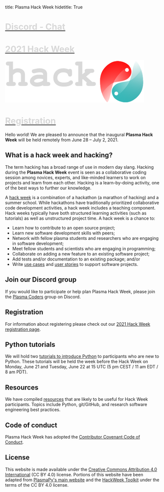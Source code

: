 title: Plasma Hack Week
hidetitle: True

<!-- Feature Cards -->
<div class="feature-row" style="margin-bottom: 16px">
    <!-- Feature 1 -->
    <div class="feature-column">
        <a class="feature-link" href="https://discord.gg/HdsZkp9M35">
        <div class="feature-card" 
              style="background: linear-gradient(to left, 
                                 var(--plasmapy-darkblue) 0%,
                                 var(--plasmapy-light-red) 200%);">
            <div>
                <h1 style="color: #d8d8d8; font-weight: bold">
                    Discord - Chat
                </h1>
                <!--
                <h1 style="color: #d8d8d8; font-weight: bold">
                    Chat
                </h1>
                -->
            </div>
        </div>
        </a>
    </div>
    <!-- Feature 2 -->
    <div class="feature-column">
        <a class="feature-link" href="2021/about">
        <div class="feature-card" 
              style="background-image: none;
                     background-color: var(--plasmapy-darkblue)">
            <div>
                <h1 style="color: #d8d8d8; margin-bottom: 18px; font-weight: bold">
                    2021 Hack Week
                </h1>
                <img src="/images/hack_logo(v7)_light.png" alt="" style="max-width: 90%">
            </div>
        </div>
        </a>
    </div>
    <!-- Feature 3 -->
    <div class="feature-column">
        <a class="feature-link" href="2021/registration">
        <div class="feature-card" 
              style="background: linear-gradient(to right, 
                                 var(--plasmapy-darkblue) 0%,
                                 var(--plasmapy-bluegreen) 200%);">
            <div>
                <h1 style="color: #d8d8d8; font-weight: bold">
                    Registration
                </h1>
            </div>
        </div>
        </a>
    </div>
</div>

Hello world!  We are pleased to announce that the inaugural **Plasma
Hack Week** will be held remotely from June 28 – July 2, 2021.  

## What is a hack week and hacking?

The term hacking has a broad range of use in modern day slang.  Hacking
during the **Plasma Hack Week** event is seen as a collaborative
coding session among novices, experts, and like-minded learners to work 
on projects and learn from each other.  Hacking is a learn-by-doing 
activity, one of the best ways to further our knowledge.

A [hack week](https://doi.org/10.1073/pnas.1717196115) is a combination
of a hackathon (a marathon of hacking) and a summer school.  While 
hackathons have traditionally prioritized collaborative code development
activities, a hack week includes a teaching component.  Hack weeks 
typically have both structured learning activities (such as tutorials) as
well as unstructured project time. A hack week is a chance to:
 
- Learn how to contribute to an open source project;
- Learn new software development skills with peers;
- Network with fellow plasma students and researchers who are engaging 
  in software development;
- Meet fellow students and scientists who are engaging in programming;
- Collaborate on adding a new feature to an existing software project;
- Add tests and/or documentation to an existing package; and/or
- Write [use cases](https://en.wikipedia.org/wiki/Use_case) and
  [user stories](https://en.wikipedia.org/wiki/User_story) to support
  software projects.

## Join our Discord group

If you would like to participate or help plan Plasma Hack Week, please
join the [Plasma Coders](https://discord.gg/HdsZkp9M35) group on Discord.

## Registration

For information about registering please check out our 
[2021 Hack Week registration page](./2021/registration).

## Python tutorials

We will hold two [tutorials to introduce Python](./2021/python) to 
participants who are new to Python.  These tutorials will be held 
the week before the Hack Week on Monday, June 21 and Tuesday, June 22 at
15 UTC (5 pm CEST / 11 am EDT / 8 am PDT).

## Resources

We have compiled [resources](./resources) that are likely to be useful
for Hack Week participants.  Topics include Python, git/GitHub, and 
research software engineering best practices.

## Code of conduct

Plasma Hack Week has adopted the [Contributor Covenant Code of
Conduct](https://www.contributor-covenant.org/version/2/0/code_of_conduct/).

## License

This website is made available under the [Creative Commons Attribution 4.0
International](https://creativecommons.org/licenses/by/4.0/) (CC BY 4.0)
license.  Portions of this website have been adapted from
[PlasmaPy's main website](https://www.plasmapy.org/) and the 
[HackWeek Toolkit](https://uwescience.github.io/HackWeek-Toolkit/#)
under the terms of the CC BY 4.0 license.
